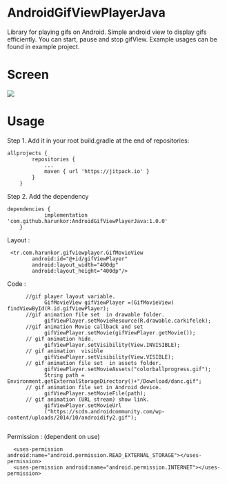 # AndroidGifViewPlayerJava

Library for playing gifs on Android.
Simple android view to display gifs efficiently. You can start, pause and stop gifView. Example usages can be found in example project.


# Screen

![](https://github.com/harunkor/AndroidGifViewPlayerJava/blob/master/ss.gif?raw=true)

# Usage

Step 1. Add it in your root build.gradle at the end of repositories:
```
allprojects {
		repositories {
			...
			maven { url 'https://jitpack.io' }
		}
	}
```
Step 2. Add the dependency
```
dependencies {
	        implementation 'com.github.harunkor:AndroidGifViewPlayerJava:1.0.0'
	}
```
Layout : 

```
 <tr.com.harunkor.gifviewplayer.GifMovieView
        android:id="@+id/gifViewPlayer"
        android:layout_width="400dp"
        android:layout_height="400dp"/>
```

Code : 

```
      //gif player layout variable.
            GifMovieView gifViewPlayer =(GifMovieView) findViewById(R.id.gifViewPlayer);  
      //gif animation file set  in drawable folder.
            gifViewPlayer.setMovieResource(R.drawable.carkifelek);  
      //gif animation Movie callback and set 
            gifViewPlayer.setMovie(gifViewPlayer.getMovie());  
      // gif animation hide.        
            gifViewPlayer.setVisibility(View.INVISIBLE); 
      // gif animation  visible    
            gifViewPlayer.setVisibility(View.VISIBLE);  
      // gif animation file set  in assets folder.      
            gifViewPlayer.setMovieAssets("colorballprogress.gif"); 
            String path = Environment.getExternalStorageDirectory()+"/Download/danc.gif";
      // gif animation file set in Android device.   
            gifViewPlayer.setMovieFile(path);
      // gif animation (URL stream) show link.   
            gifViewPlayer.setMovieUrl
            ("https://scdn.androidcommunity.com/wp-content/uploads/2014/10/androidify2.gif");
               
```
 
Permission : (dependent on use)
```
  <uses-permission android:name="android.permission.READ_EXTERNAL_STORAGE"></uses-permission>
  <uses-permission android:name="android.permission.INTERNET"></uses-permission>
  
  
```



